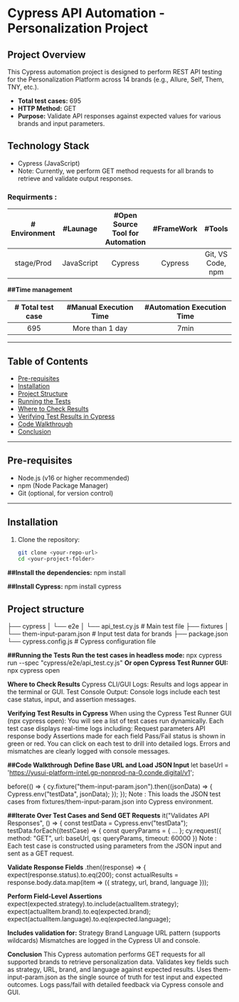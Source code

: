 # Cypress API Automation - Personalization Project

## Project Overview

This Cypress automation project is designed to perform REST API testing for the Personalization Platform across 14 brands (e.g., Allure, Self, Them, TNY, etc.).

- **Total test cases:** 695  
- **HTTP Method:** GET  
- **Purpose:** Validate API responses against expected values for various brands and input parameters.

## Technology Stack

- Cypress (JavaScript)  
- Note: Currently, we perform GET method requests for all brands to retrieve and validate output responses.

### Requirments :

| # Environment | #Launage | #Open Source Tool for Automation | #FrameWork | #Tools | 
| :---: | :---: | :---: | :---: | :---: | 
| stage/Prod | JavaScript | Cypress | Cypress | Git, VS Code, npm | 

**##Time management**

| # Total test case | #Manual Execution Time | #Automation Execution Time | 
| :---: | :---: | :---: | 
| 695 | More than 1 day | 7min | 

---

## Table of Contents

- [Pre-requisites](#pre-requisites)  
- [Installation](#installation)  
- [Project Structure](#project-structure)  
- [Running the Tests](#running-the-tests)  
- [Where to Check Results](#where-to-check-results)  
- [Verifying Test Results in Cypress](#verifying-test-results-in-cypress)  
- [Code Walkthrough](#code-walkthrough)  
- [Conclusion](#conclusion)  

---

## Pre-requisites

- Node.js (v16 or higher recommended)  
- npm (Node Package Manager)  
- Git (optional, for version control)  

---

## Installation

1. Clone the repository:

   ```bash
   git clone <your-repo-url>
   cd <your-project-folder>
   
**##Install the dependencies:**
npm install

**##Install Cypress:**
npm install cypress

## Project structure 
├── cypress
│   └── e2e
│       └── api_test.cy.js         # Main test file
├── fixtures
│   └── them-input-param.json      # Input test data for brands
├── package.json
└── cypress.config.js              # Cypress configuration file

**##Running the Tests**
**Run the test cases in headless mode:**
npx cypress run --spec "cypress/e2e/api_test.cy.js"
**Or open Cypress Test Runner GUI:**
npx cypress open

**Where to Check Results**
Cypress CLI/GUI Logs: Results and logs appear in the terminal or GUI.
Test Console Output: Console logs include each test case status, input, and assertion messages.

**Verifying Test Results in Cypress**
When using the Cypress Test Runner GUI (npx cypress open):
You will see a list of test cases run dynamically.
Each test case displays real-time logs including:
Request parameters
API response body
Assertions made for each field
Pass/Fail status is shown in green or red.
You can click on each test to drill into detailed logs.
Errors and mismatches are clearly logged with console messages.

**##Code Walkthrough**
**Define Base URL and Load JSON Input**
let baseUrl = 'https://yusui-platform-intel.gp-nonprod-na-0.conde.digital/v1';

before(() => {
  cy.fixture("them-input-param.json").then((jsonData) => {
    Cypress.env("testData", jsonData);
  });
});
Note : This loads the JSON test cases from fixtures/them-input-param.json into Cypress environment.

**##Iterate Over Test Cases and Send GET Requests**
it("Validates API Responses", () => {
  const testData = Cypress.env("testData");
  testData.forEach((testCase) => {
    const queryParams = { ... };
    cy.request({ method: "GET", url: baseUrl, qs: queryParams, timeout: 60000 })
Note : Each test case is constructed using parameters from the JSON input and sent as a GET request.

**Validate Response Fields**
.then((response) => {
  expect(response.status).to.eq(200);
  const actualResults = response.body.data.map(item => ({ strategy, url, brand, language }));

**Perform Field-Level Assertions**
expect(expected.strategy).to.include(actualItem.strategy);
expect(actualItem.brand).to.eq(expected.brand);
expect(actualItem.language).to.eq(expected.language);

**Includes validation for:**
Strategy
Brand
Language
URL pattern (supports wildcards)
Mismatches are logged in the Cypress UI and console.

**Conclusion**
This Cypress automation performs GET requests for all supported brands to retrieve personalization data.
Validates key fields such as strategy, URL, brand, and language against expected results.
Uses them-input-param.json as the single source of truth for test input and expected outcomes.
Logs pass/fail with detailed feedback via Cypress console and GUI.

